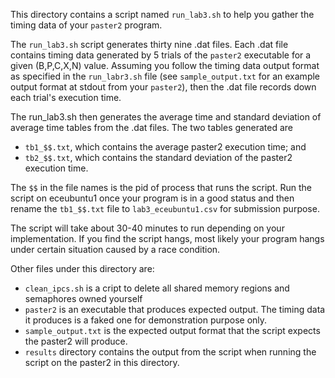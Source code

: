 This directory contains a script named `run_lab3.sh` to help you gather the timing data of your `paster2` program.

The `run_lab3.sh` script generates thirty nine .dat files. Each .dat file contains timing data generated by 5 trials of the `paster2` executable for a given (B,P,C,X,N) value.  Assuming you follow the timing data output format as specified in the `run_labr3.sh` file (see `sample_output.txt` for an example output format at stdout from your `paster2`), then the .dat file records down each trial's execution time. 

The run_lab3.sh then generates the average time and standard deviation of average time tables from the .dat files.  The two tables generated are

* `tb1_$$.txt`, which contains the average paster2 execution time; and
* `tb2_$$.txt`, which contains the standard deviation of the paster2 execution time.

The `$$` in the file names is the pid of process that runs the script. Run the script on eceubuntu1 once your program is in a good status and then rename the `tb1_$$.txt` file to `lab3_eceubuntu1.csv` for submission purpose.

The script will take about 30-40 minutes to run depending on your implementation. If you find the script hangs, most likely your program hangs under certain situation caused by a race condition.

Other files under this directory are:

* `clean_ipcs.sh` is a cript to delete all shared memory regions and semaphores owned yourself
* `paster2` is an executable that produces expected output. The timing data it produces is a faked one for demonstration purpose only.
* `sample_output.txt` is the expected output format that the script expects the paster2 will produce.
* `results` directory contains the output from the script when running the script on the paster2 in this directory.




